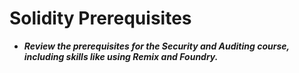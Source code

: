 # Solidity Prerequisites
- ***Review the prerequisites for the Security and Auditing course, including skills like using Remix and Foundry.***

